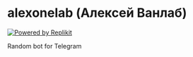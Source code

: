 alexonelab (Алексей Ванлаб)
===========================

[![Powered by Replikit](https://img.shields.io/badge/powered%20by-replikit-blue)](https://github.com/Exeteres/replikit)

Random bot for Telegram